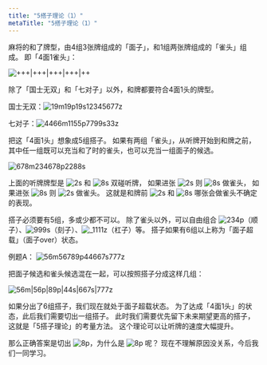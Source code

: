 ```yaml
---
title: "5搭子理论（1）"
metaTitle: "5搭子理论（1）"
---
```


麻将的和了牌型，由4组3张牌组成的「面子」，和1组两张牌组成的「雀头」组成。
即「4面1雀头」：

![+++|+++|+++|+++|++]()

除了「国士无双」和「七对子」以外，和牌都要符合4面1头的牌型。

国士无双：![19m19p19s12345677z]()

七对子：![4466m1155p7799s33z]()

把这「4面1头」想象成5组搭子。
如果有两组「雀头」，从听牌开始到和牌之前，
其中任一组既可以充当和了时的雀头，也可以充当一组面子的候选。

![678m234678p2288s]()

上面的听牌牌型是 ![2s]() 和 ![8s]() 双碰听牌，
如果进张 ![2s]() 则 ![8s]() 做雀头，
如果进张 ![8s]() 则 ![2s]() 做雀头。
这就是和牌前 ![2s]() 和 ![8s]() 哪张会做雀头不确定的表现。

搭子必须要有5组，多或少都不可以。
除了雀头以外，可以自由组合 ![234p]()（顺子）、![999s]()（刻子）、![_1111z]()（杠子）等。
搭子如果有6组以上称为「面子超载」（面子over）状态。

例题A：
![56m56789p44667s777z]()

把面子候选和雀头候选混在一起，可以按照搭子分成这样几组：

![56m|56p|89p|44s|667s|777z]()

如果分出了6组搭子，我们现在就处于面子超载状态。
为了达成「4面1头」的状态，此后我们需要切出一组搭子。
此时我们需要优先留下未来期望更高的搭子，
这就是「5搭子理论」的考量方法。
这个理论可以让听牌的速度大幅提升。

那么正确答案是切出 ![8p]()，为什么是 ![8p]() 呢？
现在不理解原因没关系，今后我们一同学习。
